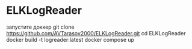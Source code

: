 # ELKLogReader
запустите доккер
git clone https://github.com/AVTarasov2000/ELKLogReader.git
cd ELKLogReader
docker build -t logreader:latest
docker compose up
